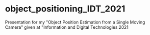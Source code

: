 # object_positioning_IDT_2021
Presentation for my "Object Position Estimation from a Single Moving Camera" given at "Information and Digital Technologies 2021
